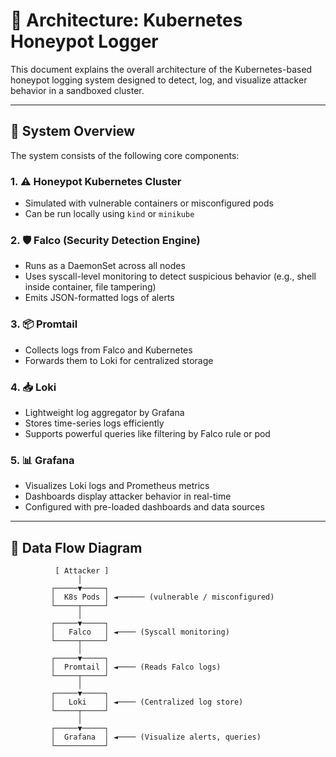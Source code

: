 # 📐 Architecture: Kubernetes Honeypot Logger

This document explains the overall architecture of the Kubernetes-based honeypot logging system designed to detect, log, and visualize attacker behavior in a sandboxed cluster.

---

## 🧱 System Overview

The system consists of the following core components:

### 1. ⚠️ **Honeypot Kubernetes Cluster**
- Simulated with vulnerable containers or misconfigured pods
- Can be run locally using `kind` or `minikube`

### 2. 🛡️ **Falco (Security Detection Engine)**
- Runs as a DaemonSet across all nodes
- Uses syscall-level monitoring to detect suspicious behavior (e.g., shell inside container, file tampering)
- Emits JSON-formatted logs of alerts

### 3. 📦 **Promtail**
- Collects logs from Falco and Kubernetes
- Forwards them to Loki for centralized storage

### 4. 📥 **Loki**
- Lightweight log aggregator by Grafana
- Stores time-series logs efficiently
- Supports powerful queries like filtering by Falco rule or pod

### 5. 📊 **Grafana**
- Visualizes Loki logs and Prometheus metrics
- Dashboards display attacker behavior in real-time
- Configured with pre-loaded dashboards and data sources

---

## 🔄 Data Flow Diagram

```text
          [ Attacker ]
               │
         ┌─────▼─────┐
         │  K8s Pods │ ◄────── (vulnerable / misconfigured)
         └─────┬─────┘
               │
         ┌─────▼─────┐
         │   Falco   │ ◄──── (Syscall monitoring)
         └─────┬─────┘
               │
         ┌─────▼─────┐
         │  Promtail │ ◄──── (Reads Falco logs)
         └─────┬─────┘
               │
         ┌─────▼─────┐
         │   Loki    │ ◄──── (Centralized log store)
         └─────┬─────┘
               │
         ┌─────▼─────┐
         │  Grafana  │ ◄──── (Visualize alerts, queries)
         └───────────┘
